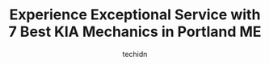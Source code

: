 ---
layout: ampstory
image: https://images.unsplash.com/photo-1632338962846-8319d1e4c0e0?ixlib=rb-4.0.3&ixid=MnwxMjA3fDB8MHxwaG90by1wYWdlfHx8fGVufDB8fHx8&auto=format&fit=crop&w=640&h=853&q=80
author: techidn
featured: false
description: Discover the 7 best KIA Mechanic in Portland ME, USA and ensure your vehicle receives the highest quality of care. These trusted professionals are known for their skill, knowledge, and dedic
title: Experience Exceptional Service with 7 Best KIA Mechanics in Portland ME
cover:
   title: Experience Exceptional Service with 7 Best KIA Mechanics in Portland ME
   subtitle: Rickpate
   background: https://images.unsplash.com/photo-1632338962846-8319d1e4c0e0?ixlib=rb-4.0.3&ixid=MnwxMjA3fDB8MHxwaG90by1wYWdlfHx8fGVufDB8fHx8&auto=format&fit=crop&w=640&h=853&q=80

pages: 
 - layout: thirds
   top: <h1>#1 Bill Dodge Kia Of Saco</h1>
   bottom: "<p>Saco Service Advisor Adam Tarbox and the technicians did a fantastic job handling the uncommon repair we recently needed on our Kia EV. Adam kept us updated, he was alway</p>"
   background: https://www.knot35.com/toplist/wp-content/uploads/2023/06/best-kia-mechanic-1-in-portland-me-1685835068.jpeg
   backgroundblur: true
 - layout: thirds
   top: <h1>#2 Pape Subaru</h1>
   bottom: "<p>2065 Broadway, South Portland, ME 04106, United States</p>"
   background: https://www.knot35.com/toplist/wp-content/uploads/2023/06/best-kia-mechanic-2-in-portland-me-1685835069.jpeg
   cta:
      link: https://www.knot35.com/toplist/experience-exceptional-service-with-7-best-kia-mechanics-in-portland-me/
      text: Experience Exceptional Service with 7 Best KIA Mechanics in Portland ME
 - layout: thirds
   top: <h1>#3 Duvals Service Center</h1>
   bottom: "<p>20 Park Ave, South Portland, ME 04106, United States</p>"
   background: https://www.knot35.com/toplist/wp-content/uploads/2023/06/best-kia-mechanic-3-in-portland-me-1685835069.jpeg
   cta:
      link: https://www.knot35.com/toplist/experience-exceptional-service-with-7-best-kia-mechanics-in-portland-me/
      text: Experience Exceptional Service with 7 Best KIA Mechanics in Portland ME
 - layout: thirds
   top: <h1>#4 Phils Foreign Auto</h1>
   bottom: "<p>15c Adams St, South Portland, ME 04106, United States</p>"
   background: https://images.unsplash.com/photo-1564951434112-64d74cc2a2d7?ixlib=rb-4.0.3&ixid=MnwxMjA3fDB8MHxwaG90by1wYWdlfHx8fGVufDB8fHx8&auto=format&fit=crop&w=640&h=853&q=80
   cta:
      link: https://www.knot35.com/toplist/experience-exceptional-service-with-7-best-kia-mechanics-in-portland-me/
      text: Experience Exceptional Service with 7 Best KIA Mechanics in Portland ME
 - layout: thirds
   top: <h1>#5 Bill Dodge Collision Center</h1>
   bottom: "<p>3b Saunders Way, Westbrook, ME 04092, United States</p>"
   background: https://images.unsplash.com/photo-1615749413727-825b59a857b5?ixlib=rb-4.0.3&ixid=MnwxMjA3fDB8MHxwaG90by1wYWdlfHx8fGVufDB8fHx8&auto=format&fit=crop&w=640&h=853&q=80
   cta:
      link: https://www.knot35.com/toplist/experience-exceptional-service-with-7-best-kia-mechanics-in-portland-me/
      text: Experience Exceptional Service with 7 Best KIA Mechanics in Portland ME
 - layout: thirds
   top: <h1>#6 Riverside Auto Sales & Service</h1>
   bottom: "<p>220 Riverside St, Portland, ME 04103, United States</p>"
   background: https://images.unsplash.com/photo-1595364397663-fca4f075d796?ixlib=rb-4.0.3&ixid=MnwxMjA3fDB8MHxwaG90by1wYWdlfHx8fGVufDB8fHx8&auto=format&fit=crop&w=640&h=853&q=80
   cta:
      link: https://www.knot35.com/toplist/experience-exceptional-service-with-7-best-kia-mechanics-in-portland-me/
      text: Experience Exceptional Service with 7 Best KIA Mechanics in Portland ME
 - layout: thirds
   top: <h1>#7 New England Imports LLC</h1>
   bottom: "<p>55 St James St, Portland, ME 04102, United States</p>"
   background: https://images.unsplash.com/photo-1618556658017-fd9c732d1360?ixlib=rb-4.0.3&ixid=MnwxMjA3fDB8MHxwaG90by1wYWdlfHx8fGVufDB8fHx8&auto=format&fit=crop&w=640&h=853&q=80
   cta:
      link: https://www.knot35.com/toplist/experience-exceptional-service-with-7-best-kia-mechanics-in-portland-me/
      text: Experience Exceptional Service with 7 Best KIA Mechanics in Portland ME
 - layout: thirds
   middle: Continue reading...
   background: https://plus.unsplash.com/premium_photo-1664640458616-3c74f8cb4589?ixlib=rb-4.0.3&ixid=MnwxMjA3fDB8MHxwaG90by1wYWdlfHx8fGVufDB8fHx8&auto=format&fit=crop&w=640&h=853&q=80
   cta:
      link: https://www.knot35.com/toplist/experience-exceptional-service-with-7-best-kia-mechanics-in-portland-me/
      text: Experience Exceptional Service with 7 Best KIA Mechanics in Portland ME
      
---